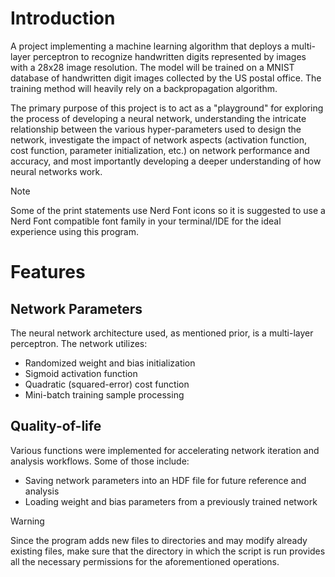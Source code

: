 # Introduction

A project implementing a machine learning algorithm that deploys a multi-layer perceptron to recognize handwritten digits represented by images with a 28x28 image resolution. The model will be trained on a MNIST database of handwritten digit images collected by the US postal office. The training method will heavily rely on a backpropagation algorithm.

The primary purpose of this project is to act as a "playground" for exploring the process of developing a neural network, understanding the intricate relationship between the various hyper-parameters used to design the network, investigate the impact of network aspects (activation function, cost function, parameter initialization, etc.) on network performance and accuracy, and most importantly developing a deeper understanding of how neural networks work.

> [!NOTE]
> Some of the print statements use Nerd Font icons so it is suggested to use a Nerd Font compatible font family in your terminal/IDE for the ideal experience using this program.

# Features

## Network Parameters
The neural network architecture used, as mentioned prior, is a multi-layer perceptron. The network utilizes:
- Randomized weight and bias initialization
- Sigmoid activation function
- Quadratic (squared-error) cost function
- Mini-batch training sample processing

## Quality-of-life
Various functions were implemented for accelerating network iteration and analysis workflows. Some of those include:
- Saving network parameters into an HDF file for future reference and analysis
- Loading weight and bias parameters from a previously trained network

> [!WARNING]
> Since the program adds new files to directories and may modify already existing files, make sure that the directory in which the script is run provides all
> the necessary permissions for the aforementioned operations.
